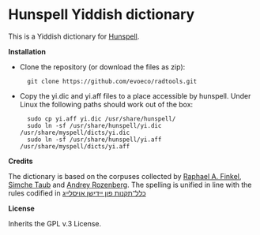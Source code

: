 Hunspell Yiddish dictionary
=======

This is a Yiddish dictionary for [Hunspell](http://hunspell.sourceforge.net/).

**Installation**

* Clone the repository (or download the files as zip):

        git clone https://github.com/evoeco/radtools.git

* Copy the yi.dic and yi.aff files to a place accessible by hunspell. Under Linux the following paths should work out of the box:

        sudo cp yi.aff yi.dic /usr/share/hunspell/
        sudo ln -sf /usr/share/hunspell/yi.dic /usr/share/myspell/dicts/yi.dic
        sudo ln -sf /usr/share/hunspell/yi.aff /usr/share/myspell/dicts/yi.aff

**Credits**

The dictionary is based on the corpuses collected by [Raphael A. Finkel](http://www.cs.uky.edu/~raphael/yiddish.html), [Simche Taub](http://jidysz.net/) and [Andrey Rozenberg](https://github.com/har-wradim). The spelling is unified in line with the rules codified in [כלל־תקנות פון יידישן אויסלייג](https://yi.wikisource.org/wiki/כלל־תקנות_פון_יידישן_אויסלייג)

**License**

Inherits the GPL v.3 License.
